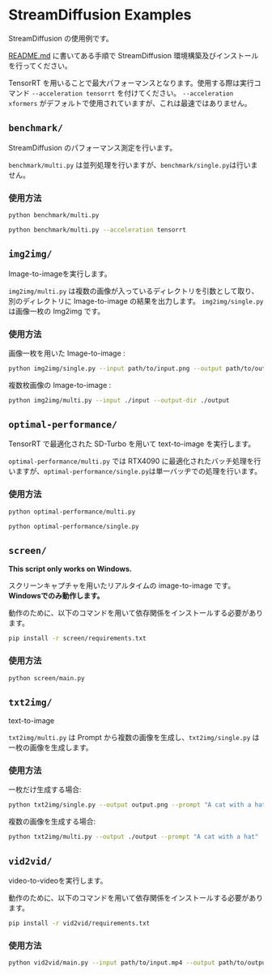 # StreamDiffusion Examples

StreamDiffusion の使用例です。

[README.md](../README.md) に書いてある手順で StreamDiffusion 環境構築及びインストールを行ってください。

TensorRT を用いることで最大パフォーマンスとなります。使用する際は実行コマンド `--acceleration tensorrt` を付けてください。
`--acceleration xformers` がデフォルトで使用されていますが、これは最速ではありません。


## `benchmark/`

StreamDiffusion のパフォーマンス測定を行います。

`benchmark/multi.py` は並列処理を行いますが、`benchmark/single.py`は行いません。

### 使用方法

```bash
python benchmark/multi.py
```

```bash
python benchmark/multi.py --acceleration tensorrt
```

## `img2img/`

Image-to-imageを実行します。

`img2img/multi.py` は複数の画像が入っているディレクトリを引数として取り、別のディレクトリに Image-to-image  の結果を出力します。
`img2img/single.py` は画像一枚の Img2img です。

### 使用方法

画像一枚を用いた Image-to-image :

```bash
python img2img/single.py --input path/to/input.png --output path/to/output.png
```

複数枚画像の Image-to-image :

```bash
python img2img/multi.py --input ./input --output-dir ./output
```

## `optimal-performance/`

TensorRT で最適化された SD-Turbo を用いて text-to-image を実行します。

`optimal-performance/multi.py` では RTX4090 に最適化されたバッチ処理を行いますが、`optimal-performance/single.py`は単一バッヂでの処理を行います。

### 使用方法

```bash
python optimal-performance/multi.py
```

```bash
python optimal-performance/single.py
```

## `screen/`

**This script only works on Windows.**

スクリーンキャプチャを用いたリアルタイムの image-to-image です。**Windowsでのみ動作します。**

動作のために、以下のコマンドを用いて依存関係をインストールする必要があります。

```bash
pip install -r screen/requirements.txt
```

### 使用方法

```bash
python screen/main.py
```

## `txt2img/`

text-to-image

`txt2img/multi.py` は Prompt から複数の画像を生成し、`txt2img/single.py` は一枚の画像を生成します。

### 使用方法

一枚だけ生成する場合:

```bash
python txt2img/single.py --output output.png --prompt "A cat with a hat"
```

複数の画像を生成する場合:

```bash
python txt2img/multi.py --output ./output --prompt "A cat with a hat"
```

## `vid2vid/`

video-to-videoを実行します。

動作のために、以下のコマンドを用いて依存関係をインストールする必要があります。

```bash
pip install -r vid2vid/requirements.txt
```

### 使用方法

```bash
python vid2vid/main.py --input path/to/input.mp4 --output path/to/output.mp4
```

